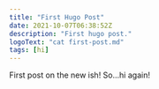 ```yaml
---
title: "First Hugo Post"
date: 2021-10-07T06:38:52Z
description: "First hugo post."
logoText: "cat first-post.md"
tags: [hi]
---
```


First post on the new ish! So...hi again!
